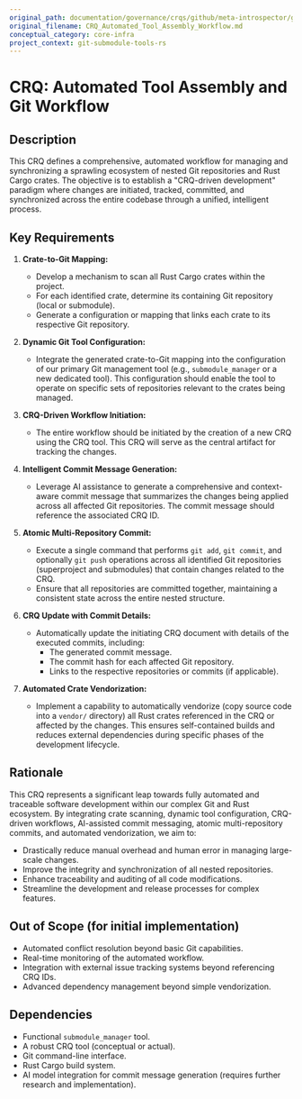 ```yaml
---
original_path: documentation/governance/crqs/github/meta-introspector/git-submodule-tools-rs/CRQ_Automated_Tool_Assembly_Workflow.md
original_filename: CRQ_Automated_Tool_Assembly_Workflow.md
conceptual_category: core-infra
project_context: git-submodule-tools-rs
---
```


# CRQ: Automated Tool Assembly and Git Workflow

## Description

This CRQ defines a comprehensive, automated workflow for managing and synchronizing a sprawling ecosystem of nested Git repositories and Rust Cargo crates. The objective is to establish a "CRQ-driven development" paradigm where changes are initiated, tracked, committed, and synchronized across the entire codebase through a unified, intelligent process.

## Key Requirements

1.  **Crate-to-Git Mapping:**
    *   Develop a mechanism to scan all Rust Cargo crates within the project.
    *   For each identified crate, determine its containing Git repository (local or submodule).
    *   Generate a configuration or mapping that links each crate to its respective Git repository.

2.  **Dynamic Git Tool Configuration:**
    *   Integrate the generated crate-to-Git mapping into the configuration of our primary Git management tool (e.g., `submodule_manager` or a new dedicated tool). This configuration should enable the tool to operate on specific sets of repositories relevant to the crates being managed.

3.  **CRQ-Driven Workflow Initiation:**
    *   The entire workflow should be initiated by the creation of a new CRQ using the CRQ tool. This CRQ will serve as the central artifact for tracking the changes.

4.  **Intelligent Commit Message Generation:**
    *   Leverage AI assistance to generate a comprehensive and context-aware commit message that summarizes the changes being applied across all affected Git repositories. The commit message should reference the associated CRQ ID.

5.  **Atomic Multi-Repository Commit:**
    *   Execute a single command that performs `git add`, `git commit`, and optionally `git push` operations across all identified Git repositories (superproject and submodules) that contain changes related to the CRQ.
    *   Ensure that all repositories are committed together, maintaining a consistent state across the entire nested structure.

6.  **CRQ Update with Commit Details:**
    *   Automatically update the initiating CRQ document with details of the executed commits, including:
        *   The generated commit message.
        *   The commit hash for each affected Git repository.
        *   Links to the respective repositories or commits (if applicable).

7.  **Automated Crate Vendorization:**
    *   Implement a capability to automatically vendorize (copy source code into a `vendor/` directory) all Rust crates referenced in the CRQ or affected by the changes. This ensures self-contained builds and reduces external dependencies during specific phases of the development lifecycle.

## Rationale

This CRQ represents a significant leap towards fully automated and traceable software development within our complex Git and Rust ecosystem. By integrating crate scanning, dynamic tool configuration, CRQ-driven workflows, AI-assisted commit messaging, atomic multi-repository commits, and automated vendorization, we aim to:

*   Drastically reduce manual overhead and human error in managing large-scale changes.
*   Improve the integrity and synchronization of all nested repositories.
*   Enhance traceability and auditing of all code modifications.
*   Streamline the development and release processes for complex features.

## Out of Scope (for initial implementation)

*   Automated conflict resolution beyond basic Git capabilities.
*   Real-time monitoring of the automated workflow.
*   Integration with external issue tracking systems beyond referencing CRQ IDs.
*   Advanced dependency management beyond simple vendorization.

## Dependencies

*   Functional `submodule_manager` tool.
*   A robust CRQ tool (conceptual or actual).
*   Git command-line interface.
*   Rust Cargo build system.
*   AI model integration for commit message generation (requires further research and implementation).
